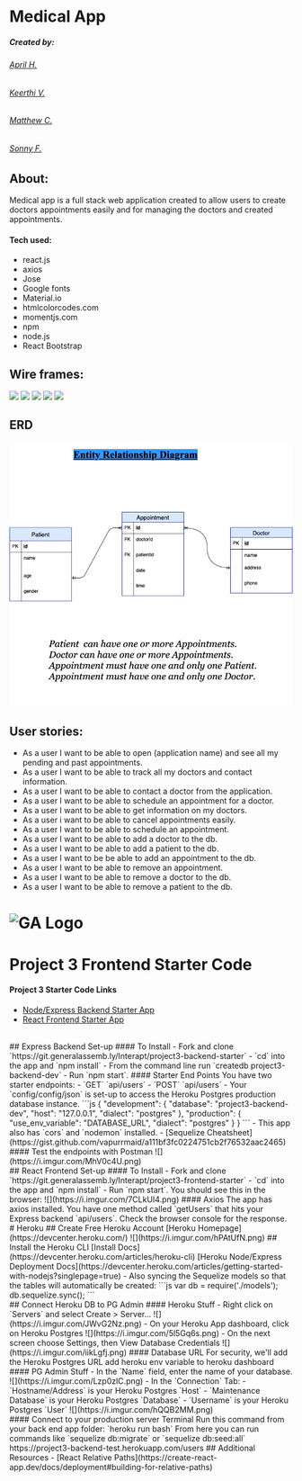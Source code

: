 # Medical App
##### Created by:
###### [April H.](https://git.generalassemb.ly/AprilHickman)
###### [Keerthi V.](https://git.generalassemb.ly/keerthi-vel)
###### [Matthew C.](https://git.generalassemb.ly/MCrawford)
###### [Sonny F.](https://git.generalassemb.ly/SonnyFishback)
## About:
Medical app is a full stack  web application created to allow users to create doctors appointments easily and for managing the  doctors and  created appointments.
#### Tech used:
- react.js
- axios
- Jose
- Google fonts
- Material.io
- htmlcolorcodes.com
- momentjs.com
- npm
- node.js
- React Bootstrap
## Wire frames:
<img src="src/images/wireframes/appointmentswf.png"></img>
<img src="src/images/wireframes/adoctor-wf.jpg"></img>
<img src="src/images/wireframes/adoctors-wf.png"></img>
<img src="src/images/wireframes/aform-wf.png"></img>
<img src="src/images/wireframes/anavagation-wf.png"></img>
## ERD
<img src="src/images/ERD diagram.jpg"></img>
## User stories:
 - As a user I want to be able to open (application name) and see all my pending and past   appointments.
- As a user I want to be able to track all my doctors and contact information.
- As a user I want to be able to contact a doctor from the application.
- As a user I want to be able to schedule an appointment for a doctor.
- As a user I want to be able to get information on my doctors.
- As a user i want to be able to cancel appointments easily.
- As a user I want to be able to schedule an appointment.
- As a user I want to be able to add a doctor to the db.
- As a user I want to be able to add a patient to the db.
- As a user I want to be be able to add an appointment to the db.
- As a user I want to be able to remove an appointment.
- As a user I want to be able to remove a doctor to the db.
- As a user I want to be able to remove a patient to the db.
# ![GA Logo](https://ga-dash.s3.amazonaws.com/production/assets/logo-9f88ae6c9c3871690e33280fcf557f33.png) 
# Project 3 Frontend Starter Code
#### Project 3 Starter Code Links
- [Node/Express Backend Starter App](https://git.generalassemb.ly/Interapt/project3-backend-starter)
- [React Frontend Starter App](https://git.generalassemb.ly/Interapt/project3-frontend-starter)
<br>
## Express Backend Set-up
#### To Install
- Fork and clone `https://git.generalassemb.ly/Interapt/project3-backend-starter`
- `cd` into the app and `npm install`
- From the command line run `createdb project3-backend-dev`
- Run `npm start`. 
#### Starter End Points
You have two starter endpoints:
- `GET` `api/users`
- `POST` `api/users`
- Your `config/config/json` is set-up to access the Heroku Postgres production database instance.
```js
{
  "development": {
    "database": "project3-backend-dev",
    "host": "127.0.0.1",
    "dialect": "postgres"
  },
  "production": {
    "use_env_variable": "DATABASE_URL",
    "dialect": "postgres"
  }
}
```
- This app also has `cors` and `nodemon` installed.
- [Sequelize Cheatsheet](https://gist.github.com/vapurrmaid/a111bf3fc0224751cb2f76532aac2465)
#### Test the endpoints with Postman
![](https://i.imgur.com/MhV0c4U.png)
<br>
## React Frontend Set-up
#### To Install
- Fork and clone `https://git.generalassemb.ly/Interapt/project3-frontend-starter`
- `cd` into the app and `npm install`
- Run `npm start`. You should see this in the browser:
![](https://i.imgur.com/7CLkUI4.png)
#### Axios
The app has axios installed. You have one method called `getUsers` that hits your Express backend `api/users`. Check the browser console for the response.
<br>
# Heroku 
## Create Free Heroku Account
[Heroku Homepage](https://devcenter.heroku.com/)
![](https://i.imgur.com/hPAtUfN.png)
## Install the Heroku CLI
[Install Docs](https://devcenter.heroku.com/articles/heroku-cli)
[Heroku Node/Express Deployment Docs](https://devcenter.heroku.com/articles/getting-started-with-nodejs?singlepage=true)
- Also syncing the Sequelize models so that the tables will automatically be created:
```js
var db = require('./models');
db.sequelize.sync();
```
<br>
## Connect Heroku DB to PG Admin
#### Heroku Stuff
- Right click on `Servers` and select Create > Server...
![](https://i.imgur.com/JWvG2Nz.png)
- On your Heroku App dashboard, click on Heroku Postgres
![](https://i.imgur.com/5l5Gq6s.png)
- On the next screen choose Settings, then View Database Credentials
![](https://i.imgur.com/iikLgfj.png)
#### Database URL
For security, we'll add the Heroku Postgres URL add heroku env variable to heroku dashboard
#### PG Admin Stuff
- In the `Name` field, enter the name of your database.
![](https://i.imgur.com/Lzp0zlC.png)
- In the `Connection` Tab:
	- `Hostname/Address` is your Heroku Postgres `Host`
	- `Maintenance Database` is your Heroku Postgres `Database`
	- `Username` is your Heroku Postgres `User`
![](https://i.imgur.com/hQQB2MM.png)
<br>
#### Connect to your production server Terminal
Run this command from your back end app folder: `heroku run bash`
From here you can run commands like `sequelize db:migrate` or `sequelize db:seed:all`
https://project3-backend-test.herokuapp.com/users
## Additional Resources
- [React Relative Paths](https://create-react-app.dev/docs/deployment#building-for-relative-paths)